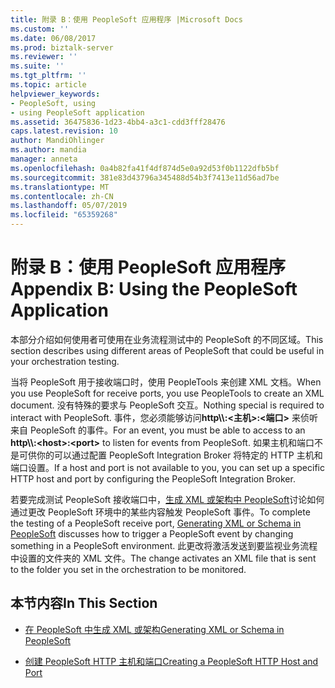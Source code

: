 ```yaml
---
title: 附录 B：使用 PeopleSoft 应用程序 |Microsoft Docs
ms.custom: ''
ms.date: 06/08/2017
ms.prod: biztalk-server
ms.reviewer: ''
ms.suite: ''
ms.tgt_pltfrm: ''
ms.topic: article
helpviewer_keywords:
- PeopleSoft, using
- using PeopleSoft application
ms.assetid: 36475836-1d23-4bb4-a3c1-cdd3fff28476
caps.latest.revision: 10
author: MandiOhlinger
ms.author: mandia
manager: anneta
ms.openlocfilehash: 0a4b82fa41f4df874d5e0a92d53f0b1122dfb5bf
ms.sourcegitcommit: 381e83d43796a345488d54b3f7413e11d56ad7be
ms.translationtype: MT
ms.contentlocale: zh-CN
ms.lasthandoff: 05/07/2019
ms.locfileid: "65359268"
---
```

# <a name="appendix-b-using-the-peoplesoft-application"></a><span data-ttu-id="79b4e-102">附录 B：使用 PeopleSoft 应用程序</span><span class="sxs-lookup"><span data-stu-id="79b4e-102">Appendix B: Using the PeopleSoft Application</span></span>
<span data-ttu-id="79b4e-103">本部分介绍如何使用者可使用在业务流程测试中的 PeopleSoft 的不同区域。</span><span class="sxs-lookup"><span data-stu-id="79b4e-103">This section describes using different areas of PeopleSoft that could be useful in your orchestration testing.</span></span>  
  
 <span data-ttu-id="79b4e-104">当将 PeopleSoft 用于接收端口时，使用 PeopleTools 来创建 XML 文档。</span><span class="sxs-lookup"><span data-stu-id="79b4e-104">When you use PeopleSoft for receive ports, you use PeopleTools to create an XML document.</span></span> <span data-ttu-id="79b4e-105">没有特殊的要求与 PeopleSoft 交互。</span><span class="sxs-lookup"><span data-stu-id="79b4e-105">Nothing special is required to interact with PeopleSoft.</span></span> <span data-ttu-id="79b4e-106">事件，您必须能够访问**http\\\\:\<主机\>:\<端口\>** 来侦听来自 PeopleSoft 的事件。</span><span class="sxs-lookup"><span data-stu-id="79b4e-106">For an event, you must be able to access to an **http\\\\:\<host\>:\<port\>** to listen for events from PeopleSoft.</span></span> <span data-ttu-id="79b4e-107">如果主机和端口不是可供你的可以通过配置 PeopleSoft Integration Broker 将特定的 HTTP 主机和端口设置。</span><span class="sxs-lookup"><span data-stu-id="79b4e-107">If a host and port is not available to you, you can set up a specific HTTP host and port by configuring the PeopleSoft Integration Broker.</span></span>  
  
 <span data-ttu-id="79b4e-108">若要完成测试 PeopleSoft 接收端口中，[生成 XML 或架构中 PeopleSoft](../core/generating-xml-or-schema-in-peoplesoft.md)讨论如何通过更改 PeopleSoft 环境中的某些内容触发 PeopleSoft 事件。</span><span class="sxs-lookup"><span data-stu-id="79b4e-108">To complete the testing of a PeopleSoft receive port, [Generating XML or Schema in PeopleSoft](../core/generating-xml-or-schema-in-peoplesoft.md) discusses how to trigger a PeopleSoft event by changing something in a PeopleSoft environment.</span></span> <span data-ttu-id="79b4e-109">此更改将激活发送到要监视业务流程中设置的文件夹的 XML 文件。</span><span class="sxs-lookup"><span data-stu-id="79b4e-109">The change activates an XML file that is sent to the folder you set in the orchestration to be monitored.</span></span>  
  
## <a name="in-this-section"></a><span data-ttu-id="79b4e-110">本节内容</span><span class="sxs-lookup"><span data-stu-id="79b4e-110">In This Section</span></span>  
  
-   [<span data-ttu-id="79b4e-111">在 PeopleSoft 中生成 XML 或架构</span><span class="sxs-lookup"><span data-stu-id="79b4e-111">Generating XML or Schema in PeopleSoft</span></span>](../core/generating-xml-or-schema-in-peoplesoft.md)  
  
-   [<span data-ttu-id="79b4e-112">创建 PeopleSoft HTTP 主机和端口</span><span class="sxs-lookup"><span data-stu-id="79b4e-112">Creating a PeopleSoft HTTP Host and Port</span></span>](../core/creating-a-peoplesoft-http-host-and-port.md)